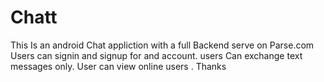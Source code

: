 # Chatt
This Is an android Chat appliction with a full Backend serve on Parse.com
Users can signin and signup for and account.
users Can exchange text messages only.
User can view online users .
Thanks
